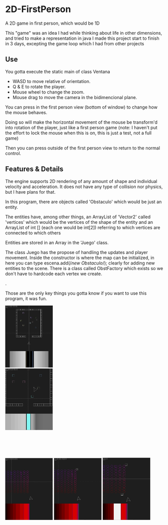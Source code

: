 # 2D-FirstPerson
A 2D game in first person, which would be 1D

 This "game" was an idea I had while thinking about life in other dimensions, and tried to make a representation in java 
 I made this project start to finish in 3 days, excepting the game loop which I had from other projects

## Use
You gotta execute the static main of class Ventana

- WASD to move relative of orientation.
- Q & E to rotate the player.
- Mouse wheel to change the zoom.
- Mouse drag to move the camera in the bidimencional plane.

 You can press in the first person view (bottom of window) to change how the mouse behaves.
 
 Doing so will make the horizontal movement of the mouse be transform'd into rotation of the player, just like a first person game (note: I haven't put the effort to lock the mouse when this is on, this is just a test, not a full game)

 Then you can press outside of the first person view to return to the normal control.

## Features & Details
 The engine supports 2D rendering of any amount of shape and individual velocity and acceleration.
 It does not have any type of collision nor physics, but I have plans for that.

 In this program, there are objects called 'Obstaculo' which would be just an entity.
 
The entities have, among other things, an ArrayList of 'Vector2' called 'vertices' which would be the vertices of the shape of the entity and an ArrayList of int [] (each one would be int[2]) referring to which vertices are connected to which others

 Entities are stored in an Array in the 'Juego' class.

  The class Juego has the propose of handling the updates and player movement.
 Inside the constructor is where the map can be initialized, in here you can type escena.add(/*new Obstaculo*/); clearly for adding new entities to the scene.
 There is a class called ObstFactory which exists so we don't have to hardcode each vertex we create.
 
 .
 
 Those are the only key things you gotta know if you want to use this program, it was fun.

<img src="https://github.com/GasparLiboreiro/2D-FirstPerson/blob/master/imgs/2DFP%20(1).jpg" alt="drawing" width="30%"/><br>
<img src="https://github.com/GasparLiboreiro/2D-FirstPerson/blob/master/imgs/2DFP%20(2).PNG" alt="drawing" width="30%"/><br><br><br><br><br><br>
<img src="https://github.com/GasparLiboreiro/2D-FirstPerson/blob/master/imgs/2DFP%20(4).PNG" alt="drawing" width="30%"/>   <img src="https://github.com/GasparLiboreiro/2D-FirstPerson/blob/master/imgs/2DFP%20(5).PNG" alt="drawing" width="30%"/>  <img src="https://github.com/GasparLiboreiro/2D-FirstPerson/blob/master/imgs/2DFP%20(6).PNG" alt="drawing" width="30%"/>
